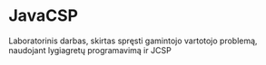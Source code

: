 # JavaCSP
Laboratorinis darbas, skirtas spręsti gamintojo vartotojo problemą, naudojant lygiagretų programavimą ir JCSP

